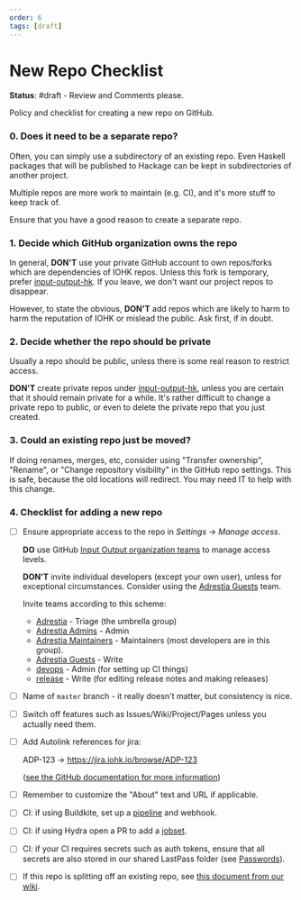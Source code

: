 ```yaml
---
order: 6
tags: [draft]
---
```


# New Repo Checklist

**Status**: #draft - Review and Comments please.

Policy and checklist for creating a new repo on GitHub.

[input-output-hk]: https://github.com/input-output-hk
[teams]: https://github.com/orgs/input-output-hk/teams
[Adrestia]: https://github.com/orgs/input-output-hk/teams/adrestia
[Adrestia Admins]: https://github.com/orgs/input-output-hk/teams/adrestia-admins
[Adrestia Maintainers]: https://github.com/orgs/input-output-hk/teams/adrestia-maintainers
[Adrestia Guests]: https://github.com/orgs/input-output-hk/teams/adrestia-guests
[devops]: https://github.com/orgs/input-output-hk/teams/devops
[release]: https://github.com/orgs/input-output-hk/teams/release

### 0. Does it need to be a separate repo?

Often, you can simply use a subdirectory of an existing repo. Even
Haskell packages that will be published to Hackage can be kept in
subdirectories of another project.

Multiple repos are more work to maintain (e.g. CI), and it's more
stuff to keep track of.

Ensure that you have a good reason to create a separate repo.

### 1. Decide which GitHub organization owns the repo

In general, **DON'T** use your private GitHub account to own
repos/forks which are dependencies of IOHK repos. Unless this fork is
temporary, prefer [input-output-hk][]. If you leave, we don't want our
project repos to disappear.

However, to state the obvious, **DON'T** add repos which are likely to
harm to harm the reputation of IOHK or mislead the public. Ask first,
if in doubt.

### 2. Decide whether the repo should be private

Usually a repo should be public, unless there is some real reason to
restrict access.

**DON'T** create private repos under [input-output-hk][], unless you
are certain that it should remain private for a while. It's rather
difficult to change a private repo to public, or even to delete the
private repo that you just created.

### 3. Could an existing repo just be moved?

If doing renames, merges, etc, consider using "Transfer ownership",
"Rename", or "Change repository visibility" in the GitHub repo
settings. This is safe, because the old locations will redirect. You
may need IT to help with this change.

### 4. Checklist for adding a new repo

- [ ] Ensure appropriate access to the repo in _Settings_ → _Manage access_.

  **DO** use GitHub [Input Output organization teams][teams] to manage access levels.

  **DON'T** invite individual developers (except your own user), unless for exceptional circumstances. Consider using the [Adrestia Guests][] team.

  Invite teams according to this scheme:

  * [Adrestia][] - Triage (the umbrella group)
  * [Adrestia Admins][] - Admin
  * [Adrestia Maintainers][] - Maintainers (most developers are in this group).
  * [Adrestia Guests][] - Write
  * [devops][] - Admin (for setting up CI things)
  * [release][] - Write (for editing release notes and making releases)

- [ ] Name of `master` branch - it really doesn't matter, but consistency is nice.

- [ ] Switch off features such as Issues/Wiki/Project/Pages unless you actually need them.

- [ ] Add Autolink references for jira:

  ADP-123  →  https://jira.iohk.io/browse/ADP-123

  ([see the GitHub documentation for more information](https://docs.github.com/en/github/administering-a-repository/configuring-autolinks-to-reference-external-resources))

- [ ] Remember to customize the "About" text and URL if applicable.

- [ ] CI: if using Buildkite, set up a [pipeline](https://buildkite.com/input-output-hk) and webhook.

- [ ] CI: if using Hydra open a PR to add a [jobset](https://github.com/input-output-hk/ci-ops/blob/master/jobsets/default.nix).

- [ ] CI: if your CI requires secrets such as auth tokens, ensure that
  all secrets are also stored in our shared LastPass folder (see
  [Passwords](./Passwords)).

- [ ] If this repo is splitting off an existing repo, see [this document from our wiki](https://github.com/input-output-hk/cardano-coin-selection/blob/master/information/repository-creation-process.md).

